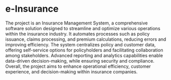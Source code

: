 # e-Insurance
The project is an Insurance Management System, a comprehensive software solution designed to streamline and optimize various operations within the insurance industry. It automates processes such as policy issuance, claims processing, and premium calculations, reducing errors and improving efficiency. The system centralizes policy and customer data, offering self-service options for policyholders and facilitating collaboration among stakeholders. Advanced reporting and analytics capabilities enable data-driven decision-making, while ensuring security and compliance. Overall, the project aims to enhance operational efficiency, customer experience, and decision-making within insurance companies.
